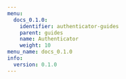 ```yaml
---
menu:
  docs_0.1.0:
    identifier: authenticator-guides
    parent: guides
    name: Authenticator
    weight: 10
menu_name: docs_0.1.0
info:
  version: 0.1.0
---
```


